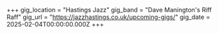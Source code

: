 +++
gig_location = "Hastings Jazz"
gig_band = "Dave Manington's Riff Raff"
gig_url = "https://jazzhastings.co.uk/upcoming-gigs/"
gig_date = 2025-02-04T00:00:00.000Z
+++

